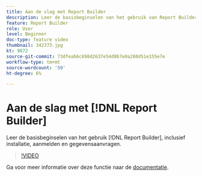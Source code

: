 ```yaml
---
title: Aan de slag met Report Builder
description: Leer de basisbeginselen van het gebruik van Report Builder, zoals installatie, aanmelding en gegevensaanvragen.
feature: Report Builder
role: User
level: Beginner
doc-type: feature video
thumbnail: 342373.jpg
kt: 9872
source-git-commit: 73dfeab6c698d2637e54d9b7e0a280d51e155e7e
workflow-type: tm+mt
source-wordcount: '50'
ht-degree: 6%

---
```



# Aan de slag met [!DNL Report Builder]

Leer de basisbeginselen van het gebruik [!DNL Report Builder], inclusief installatie, aanmelden en gegevensaanvragen.

>[!VIDEO](https://video.tv.adobe.com/v/342373/?quality=12&learn=on)

Ga voor meer informatie over deze functie naar de [documentatie](https://experienceleague.adobe.com/docs/analytics/analyze/report-builder/home.html?lang=en).